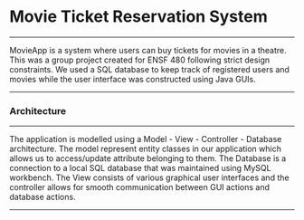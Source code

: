<h1>Movie Ticket Reservation System</h1>
  <hr>
MovieApp is a system where users can buy tickets for movies in a theatre. This was a group project created for ENSF 480 following strict design constraints.
We used a SQL database to keep track of registered users and movies while the user interface was constructed using Java GUIs.
  <hr>
  <h3>Architecture</h3>
  <hr>
The application is modelled using a Model - View - Controller - Database architecture. The model represent entity classes in our application which allows us to access/update attribute belonging to them. The Database is a connection to a local SQL database that was maintained using MySQL workbench. The View consists of various graphical user interfaces and the controller allows for smooth communication between GUI actions and database actions. 
<hr>
